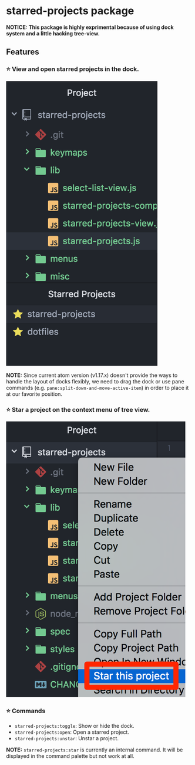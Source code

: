 # starred-projects package

**NOTICE: This package is highly exprimental because of using dock system and a little hacking tree-view.**

## Features

### :star: View and open starred projects in the dock.

![starred-projects-dock](misc/starred-projects-dock.png)

**NOTE:** Since current atom version (v1.17.x) doesn't provide the ways to handle the layout of docks flexibly, we need to drag the dock or use pane commands (e.g. `pane:split-down-and-move-active-item`) in order to place it at our favorite position.

### :star: Star a project on the context menu of tree view.

![context-menu](misc/context-menu.png)

### :star: Commands

* `starred-projects:toggle`: Show or hide the dock.
* `starred-projects:open`: Open a starred project.
* `starred-projects:unstar`: Unstar a project.

**NOTE:** `starred-projects:star` is currently an internal command. It will be displayed in the command palette but not work at all.
